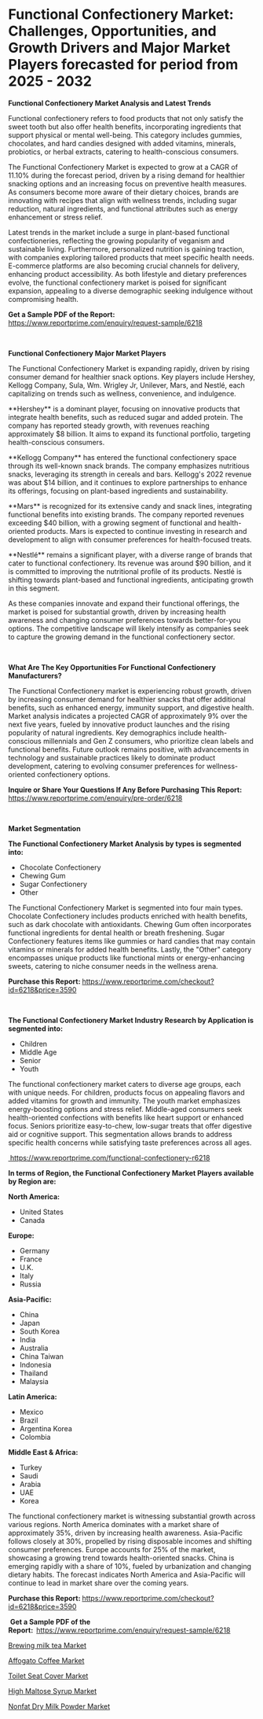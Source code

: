 <p><h1>Functional Confectionery Market: Challenges, Opportunities, and Growth Drivers and Major Market Players forecasted for period from 2025 - 2032</h1></p><p><strong>Functional Confectionery Market Analysis and Latest Trends</strong></p>
<p><p>Functional confectionery refers to food products that not only satisfy the sweet tooth but also offer health benefits, incorporating ingredients that support physical or mental well-being. This category includes gummies, chocolates, and hard candies designed with added vitamins, minerals, probiotics, or herbal extracts, catering to health-conscious consumers.</p><p>The Functional Confectionery Market is expected to grow at a CAGR of 11.10% during the forecast period, driven by a rising demand for healthier snacking options and an increasing focus on preventive health measures. As consumers become more aware of their dietary choices, brands are innovating with recipes that align with wellness trends, including sugar reduction, natural ingredients, and functional attributes such as energy enhancement or stress relief.</p><p>Latest trends in the market include a surge in plant-based functional confectioneries, reflecting the growing popularity of veganism and sustainable living. Furthermore, personalized nutrition is gaining traction, with companies exploring tailored products that meet specific health needs. E-commerce platforms are also becoming crucial channels for delivery, enhancing product accessibility. As both lifestyle and dietary preferences evolve, the functional confectionery market is poised for significant expansion, appealing to a diverse demographic seeking indulgence without compromising health.</p></p>
<p><strong>Get a Sample PDF of the Report:&nbsp;</strong> <a href="https://www.reportprime.com/enquiry/request-sample/6218?utm_campaign=1110&utm_medium=2&utm_source=Github&utm_content=ia&utm_term=19032025&utm_id=functional-confectionery">https://www.reportprime.com/enquiry/request-sample/6218</a></p>
<p>&nbsp;</p>
<p><strong>Functional Confectionery Major Market Players</strong></p>
<p><p>The Functional Confectionery Market is expanding rapidly, driven by rising consumer demand for healthier snack options. Key players include Hershey, Kellogg Company, Sula, Wm. Wrigley Jr, Unilever, Mars, and Nestlé, each capitalizing on trends such as wellness, convenience, and indulgence.</p><p>**Hershey** is a dominant player, focusing on innovative products that integrate health benefits, such as reduced sugar and added protein. The company has reported steady growth, with revenues reaching approximately $8 billion. It aims to expand its functional portfolio, targeting health-conscious consumers.</p><p>**Kellogg Company** has entered the functional confectionery space through its well-known snack brands. The company emphasizes nutritious snacks, leveraging its strength in cereals and bars. Kellogg's 2022 revenue was about $14 billion, and it continues to explore partnerships to enhance its offerings, focusing on plant-based ingredients and sustainability.</p><p>**Mars** is recognized for its extensive candy and snack lines, integrating functional benefits into existing brands. The company reported revenues exceeding $40 billion, with a growing segment of functional and health-oriented products. Mars is expected to continue investing in research and development to align with consumer preferences for health-focused treats.</p><p>**Nestlé** remains a significant player, with a diverse range of brands that cater to functional confectionery. Its revenue was around $90 billion, and it is committed to improving the nutritional profile of its products. Nestlé is shifting towards plant-based and functional ingredients, anticipating growth in this segment.</p><p>As these companies innovate and expand their functional offerings, the market is poised for substantial growth, driven by increasing health awareness and changing consumer preferences towards better-for-you options. The competitive landscape will likely intensify as companies seek to capture the growing demand in the functional confectionery sector.</p></p>
<p>&nbsp;</p>
<p><strong>What Are The Key Opportunities For Functional Confectionery Manufacturers?</strong></p>
<p><p>The Functional Confectionery market is experiencing robust growth, driven by increasing consumer demand for healthier snacks that offer additional benefits, such as enhanced energy, immunity support, and digestive health. Market analysis indicates a projected CAGR of approximately 9% over the next five years, fueled by innovative product launches and the rising popularity of natural ingredients. Key demographics include health-conscious millennials and Gen Z consumers, who prioritize clean labels and functional benefits. Future outlook remains positive, with advancements in technology and sustainable practices likely to dominate product development, catering to evolving consumer preferences for wellness-oriented confectionery options.</p></p>
<p><strong>Inquire or Share Your Questions If Any Before Purchasing This Report:</strong> <a href="https://www.reportprime.com/enquiry/pre-order/6218?utm_campaign=1110&utm_medium=2&utm_source=Github&utm_content=ia&utm_term=19032025&utm_id=functional-confectionery">https://www.reportprime.com/enquiry/pre-order/6218</a></p>
<p>&nbsp;</p>
<p><strong>Market Segmentation</strong></p>
<p><strong>The Functional Confectionery Market Analysis by types is segmented into:</strong></p>
<p><ul><li>Chocolate Confectionery</li><li>Chewing Gum</li><li>Sugar Confectionery</li><li>Other</li></ul></p>
<p><p>The Functional Confectionery Market is segmented into four main types. Chocolate Confectionery includes products enriched with health benefits, such as dark chocolate with antioxidants. Chewing Gum often incorporates functional ingredients for dental health or breath freshening. Sugar Confectionery features items like gummies or hard candies that may contain vitamins or minerals for added health benefits. Lastly, the "Other" category encompasses unique products like functional mints or energy-enhancing sweets, catering to niche consumer needs in the wellness arena.</p></p>
<p><strong>Purchase this Report:&nbsp;</strong><a href="https://www.reportprime.com/checkout?id=6218&price=3590&utm_campaign=1110&utm_medium=2&utm_source=Github&utm_content=ia&utm_term=19032025&utm_id=functional-confectionery">https://www.reportprime.com/checkout?id=6218&price=3590</a></p>
<p>&nbsp;</p>
<p><strong>The Functional Confectionery Market Industry Research by Application is segmented into:</strong></p>
<p><ul><li>Children</li><li>Middle Age</li><li>Senior</li><li>Youth</li></ul></p>
<p><p>The functional confectionery market caters to diverse age groups, each with unique needs. For children, products focus on appealing flavors and added vitamins for growth and immunity. The youth market emphasizes energy-boosting options and stress relief. Middle-aged consumers seek health-oriented confections with benefits like heart support or enhanced focus. Seniors prioritize easy-to-chew, low-sugar treats that offer digestive aid or cognitive support. This segmentation allows brands to address specific health concerns while satisfying taste preferences across all ages.</p></p>
<p><a href="https://www.reportprime.com/functional-confectionery-r6218?utm_campaign=1110&utm_medium=2&utm_source=Github&utm_content=ia&utm_term=19032025&utm_id=functional-confectionery">&nbsp;https://www.reportprime.com/functional-confectionery-r6218</a></p>
<p><strong>In terms of Region, the Functional Confectionery Market Players available by Region are:</strong></p>
<p>
    <p> <strong> North America: </strong>
        <ul>
            <li>United States</li>
            <li>Canada</li>
        </ul>
        </p> 
    <p> <strong> Europe: </strong>
        <ul>
            <li>Germany</li>
            <li>France</li>
            <li>U.K.</li>
            <li>Italy</li>
            <li>Russia</li>
        </ul>
        </p> 
    <p> <strong> Asia-Pacific: </strong>
        <ul>
            <li>China</li>
            <li>Japan</li>
            <li>South Korea</li>
            <li>India</li>
            <li>Australia</li>
            <li>China Taiwan</li>
            <li>Indonesia</li>
            <li>Thailand</li>
            <li>Malaysia</li>
        </ul>
        </p> 
    <p> <strong> Latin America: </strong>
        <ul>
            <li>Mexico</li>
            <li>Brazil</li>
            <li>Argentina Korea</li>
            <li>Colombia</li>
        </ul>
        </p> 
    <p> <strong> Middle East & Africa: </strong>
        <ul>
            <li>Turkey</li>
            <li>Saudi</li>
            <li>Arabia</li>
            <li>UAE</li>
            <li>Korea</li>
        </ul>
    </p>
    </p>
<p><p>The functional confectionery market is witnessing substantial growth across various regions. North America dominates with a market share of approximately 35%, driven by increasing health awareness. Asia-Pacific follows closely at 30%, propelled by rising disposable incomes and shifting consumer preferences. Europe accounts for 25% of the market, showcasing a growing trend towards health-oriented snacks. China is emerging rapidly with a share of 10%, fueled by urbanization and changing dietary habits. The forecast indicates North America and Asia-Pacific will continue to lead in market share over the coming years.</p></p>
<p><strong>Purchase this Report: </strong><a href="https://www.reportprime.com/checkout?id=6218&price=3590&utm_campaign=1110&utm_medium=2&utm_source=Github&utm_content=ia&utm_term=19032025&utm_id=functional-confectionery">https://www.reportprime.com/checkout?id=6218&price=3590</a></p>
<p>&nbsp;<strong>Get a Sample PDF of the Report:&nbsp;&nbsp;</strong><a href="https://www.reportprime.com/enquiry/request-sample/6218?utm_campaign=1110&utm_medium=2&utm_source=Github&utm_content=ia&utm_term=19032025&utm_id=functional-confectionery">https://www.reportprime.com/enquiry/request-sample/6218</a></p>
<p><strong></strong></p>
<p><p><a href="https://github.com/ikokwuihepa/Market-Research-Report-List-1/blob/main/brewing-milk-tea-market.md?utm_campaign=1110&utm_medium=2&utm_source=Github&utm_content=ia&utm_term=19032025&utm_id=functional-confectionery">Brewing milk tea Market</a></p><p><a href="https://github.com/kumadenthela/Market-Research-Report-List-1/blob/main/affogato-coffee-market.md?utm_campaign=1110&utm_medium=2&utm_source=Github&utm_content=ia&utm_term=19032025&utm_id=functional-confectionery">Affogato Coffee Market</a></p><p><a href="https://github.com/bibzmuiko/Market-Research-Report-List-1/blob/main/toilet-seat-cover-market.md?utm_campaign=1110&utm_medium=2&utm_source=Github&utm_content=ia&utm_term=19032025&utm_id=functional-confectionery">Toilet Seat Cover Market</a></p><p><a href="https://github.com/larotnanonhx/Market-Research-Report-List-1/blob/main/high-maltose-syrup-market.md?utm_campaign=1110&utm_medium=2&utm_source=Github&utm_content=ia&utm_term=19032025&utm_id=functional-confectionery">High Maltose Syrup Market</a></p><p><a href="https://github.com/linnuripat/Market-Research-Report-List-1/blob/main/nonfat-dry-milk-powder-market.md?utm_campaign=1110&utm_medium=2&utm_source=Github&utm_content=ia&utm_term=19032025&utm_id=functional-confectionery">Nonfat Dry Milk Powder Market</a></p></p>